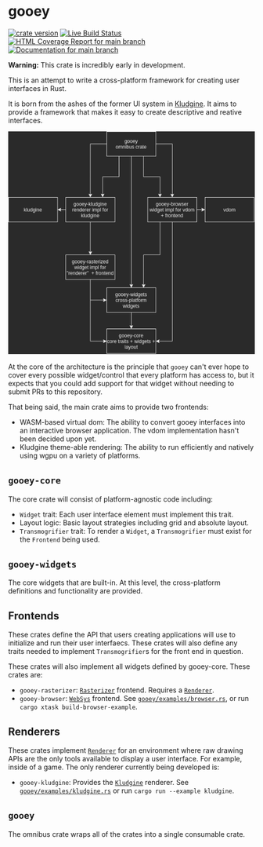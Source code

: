 # gooey

[![crate version](https://img.shields.io/crates/v/gooey.svg)](https://crates.io/crates/gooey)
[![Live Build Status](https://img.shields.io/github/workflow/status/khonsulabs/gooey/Tests/main)](https://github.com/khonsulabs/gooey/actions?query=workflow:Tests)
[![HTML Coverage Report for `main` branch](https://khonsulabs.github.io/gooey/coverage/badge.svg)](https://khonsulabs.github.io/gooey/coverage/)
[![Documentation for `main` branch](https://img.shields.io/badge/docs-main-informational)](https://khonsulabs.github.io/gooey/main/gooey/)

**Warning:** This crate is incredibly early in development.

This is an attempt to write a cross-platform framework for creating user interfaces in Rust.

It is born from the ashes of the former UI system in [Kludgine](https://github.com/khonsulabs/kludgine). It aims to provide a framework that makes it easy to create descriptive and reative interfaces.

![gooey architecture](./Gooey.png)

At the core of the architecture is the principle that `gooey` can't ever hope to cover every possible widget/control that every platform has access to, but it expects that you could add support for that widget without needing to submit PRs to this repository.

That being said, the main crate aims to provide two frontends:

* WASM-based virtual dom: The ability to convert gooey interfaces into an interactive browser application. The vdom implementation hasn't been decided upon yet.
* Kludgine theme-able rendering: The ability to run efficiently and natively using wgpu on a variety of platforms.

## `gooey-core`

The core crate will consist of platform-agnostic code including:

* `Widget` trait: Each user interface element must implement this trait.
* Layout logic: Basic layout strategies including grid and absolute layout.
* `Transmogrifier` trait: To render a `Widget`, a `Transmogrifier` must exist for the `Frontend` being used.

## `gooey-widgets`

The core widgets that are built-in. At this level, the cross-platform definitions and functionality are provided.

## Frontends

These crates define the API that users creating applications will use to initialize and run their user interfaecs. These crates will also define any traits needed to implement `Transmogrifier`s for the front end in question.

These crates will also implement all widgets defined by gooey-core. These crates are:

* `gooey-rasterizer`: [`Rasterizer`](https://khonsulabs.github.io/gooey/main/gooey/frontends/rasterizer/struct.Rasterizer.html) frontend. Requires a [`Renderer`](https://khonsulabs.github.io/gooey/main/gooey/core/renderer/trait.Renderer.html).
* `gooey-browser`: [`WebSys`](https://khonsulabs.github.io/gooey/main/gooey/frontends/browser/struct.WebSys.html) frontend. See [`gooey/examples/browser.rs`](./gooey/examples/browser.rs), or run `cargo xtask build-browser-example`.

## Renderers

These crates implement [`Renderer`](https://khonsulabs.github.io/gooey/main/gooey/core/renderer/trait.Renderer.html) for an environment where raw drawing APIs are the only tools available to display a user interface. For example, inside of a game. The only renderer currently being developed is:

* `gooey-kludgine`: Provides the [`Kludgine`](https://khonsulabs.github.io/gooey/main/gooey/frontends/renderers/kludgine/struct.Kludgine.html) renderer. See [`gooey/examples/kludgine.rs`](./gooey/examples/kludgine.rs) or run `cargo run --example kludgine`.

## `gooey`

The omnibus crate wraps all of the crates into a single consumable crate.
